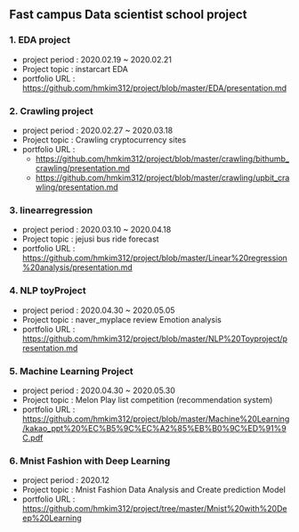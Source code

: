 ## Fast campus Data scientist school project
### 1. EDA project
- project period : 2020.02.19 ~ 2020.02.21
- Project topic : instarcart EDA
- portfolio URL : https://github.com/hmkim312/project/blob/master/EDA/presentation.md

### 2. Crawling project
- project period : 2020.02.27 ~ 2020.03.18
- Project topic : Crawling cryptocurrency sites
- portfolio URL : 
    - https://github.com/hmkim312/project/blob/master/crawling/bithumb_crawling/presentation.md
    - https://github.com/hmkim312/project/blob/master/crawling/upbit_crawling/presentation.md

### 3. linearregression
- project period : 2020.03.10 ~ 2020.04.18
- Project topic : jejusi bus ride forecast
- portfolio URL : https://github.com/hmkim312/project/blob/master/Linear%20regression%20analysis/presentation.md

### 4. NLP toyProject
- project period : 2020.04.30 ~ 2020.05.05
- Project topic : naver_myplace review Emotion analysis 
- portfolio URL : https://github.com/hmkim312/project/blob/master/NLP%20Toyproject/presentation.md

### 5. Machine Learning Project
- project period : 2020.04.30 ~ 2020.05.30
- Project topic : Melon Play list competition (recommendation system)
- portfolio URL : https://github.com/hmkim312/project/blob/master/Machine%20Learning/kakao_ppt%20%EC%B5%9C%EC%A2%85%EB%B0%9C%ED%91%9C.pdf

### 6. Mnist Fashion with Deep Learning
- project period : 2020.12
- Project topic : Mnist Fashion Data Analysis and Create prediction Model
- portfolio URL : https://github.com/hmkim312/project/tree/master/Mnist%20with%20Deep%20Learning
